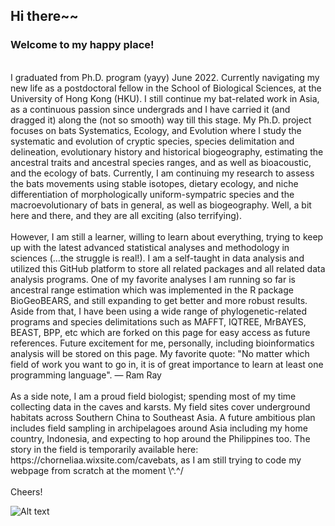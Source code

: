 ## Hi there~~ 
### Welcome to my happy place!
<br />
I graduated from Ph.D. program (yayy) June 2022. Currently navigating my new life as a postdoctoral fellow in the School of Biological Sciences, at the University of Hong Kong (HKU). I still continue my bat-related work in Asia, as a continuous passion since undergrads and I have carried it (and dragged it) along the (not so smooth) way till this stage. My Ph.D. project focuses on bats Systematics, Ecology, and Evolution where I study the systematic and evolution of cryptic species, species delimitation and delineation, evolutionary history and historical biogeography, estimating the ancestral traits and ancestral species ranges, and as well as bioacoustic, and the ecology of bats. Currently, I am continuing my research to assess the bats movements using stable isotopes, dietary ecology, and niche differentiation of morphologically uniform-sympatric species and the macroevolutionary of bats in general, as well as biogeography. Well, a bit here and there, and they are all exciting (also terrifying).
<br />

<br />
However, I am still a learner, willing to learn about everything, trying to keep up with the latest advanced statistical analyses and methodology in sciences (...the struggle is real!). I am a self-taught in data analysis and utilized this GitHub platform to store all related packages and all related data analysis programs. One of my favorite analyses I am running so far is ancestral range estimation which was implemented in the R package BioGeoBEARS, and still expanding to get better and more robust results. Aside from that, I have been using a wide range of phylogenetic-related programs and species delimitations such as MAFFT, IQTREE, MrBAYES, BEAST, BPP, etc which are forked on this page for easy access as future references. Future excitement for me, personally, including bioinformatics analysis will be stored on this page. My favorite quote: "No matter which field of work you want to go in, it is of great importance to learn at least one programming language". ― Ram Ray
<br/>


<br />
As a side note, I am a proud field biologist; spending most of my time collecting data in the caves and karsts. My field sites cover underground habitats across Southern China to Southeast Asia. A future ambitious plan includes field sampling in archipelagoes around Asia including my home country, Indonesia, and expecting to hop around the Philippines too. The story in the field is temporarily available here: https://chorneliaa.wixsite.com/cavebats, as I am still trying to code my webpage from scratch at the moment \^.^/
<br />

<br />
Cheers!

<img
  src="/path/to/img.jpg"
  alt="Alt text"
  title="Optional title"
  style="display: inline-block; margin: 0 auto; max-width: 300px">

